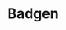 ---
codehost: https://github.com/amio/badgen
logohandle: badgennet
sort: badgen
title: Badgen
twitter: https://x.com/badgen_net
website: https://badgen.net/
---